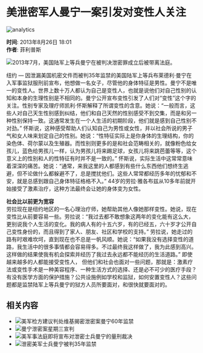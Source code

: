 # 美泄密军人曼宁一案引发对变性人关注

![analytics](https://ssc.voachinese.com/b/ss/bbgprod,bbgentityvoa/1/G.4--NS/1272622652?pageName=voa%3aman%3aw%3aarticle%3a%e7%be%8e%e6%b3%84%e5%af%86%e5%86%9b%e4%ba%ba%e6%9b%bc%e5%ae%81%e4%b8%80%e6%a1%88%e5%bc%95%e5%8f%91%e5%af%b9%e5%8f%98%e6%80%a7%e4%ba%ba%e5%85%b3%e6%b3%a8&c6=%e7%be%8e%e6%b3%84%e5%af%86%e5%86%9b%e4%ba%ba%e6%9b%bc%e5%ae%81%e4%b8%80%e6%a1%88%e5%bc%95%e5%8f%91%e5%af%b9%e5%8f%98%e6%80%a7%e4%ba%ba%e5%85%b3%e6%b3%a8&v36=8.37.0.0.290&v6=D=c6&g=https%3a%2f%2fwww.voachinese.com%2fa%2fmanning-case-brings-new-attention-to-transgender-people-20130826%2f1736859.html&c1=D=g&v1=D=g&events=event1,event52&c16=voa%20mandarin&v16=D=c16&c5=us&v5=D=c5&ch=%e7%be%8e%e5%9b%bd&c15=mandarin&v15=D=c15&c4=article&v4=D=c4&c14=1736859&v14=D=c14&v20=no&c17=web&v17=D=c17&mcorgid=518abc7455e462b97f000101%40adobeorg&server=www.voachinese.com&pageType=D=c4&ns=bbg&v29=D=server&v25=voa&v30=521&v105=D=User-Agent)

**时间**: 2013年8月26日 18:01  
**作者**: 菲利普斯  

![2013年7月，美国陆军上等兵曼宁在被判决泄密罪成立后被带离法庭。](https://gdb.voanews.com/c6cc4bed-f7fb-4ab0-babc-48dd45e050b9_w1023_r1_s.jpg)

纽约 — 因泄漏美国机密文件而被判35年监禁的美国陆军上等兵布莱德利·曼宁在入军事监狱服刑前宣布，他想做一名女子，尽管他的身体特征是男性。曼宁不是唯一的变性人。世界上数十万人都认为自己是变性人，也就是说他们对自己性别的认知和本身的生理性别是不相同的。曼宁公开宣布变性引发了人们对“变性”这个字的关注。性别专家及理疗师凯利·怀斯解释了所谓变性的含意。她说：“一般而言，这些人对自己天生性别感到纠结，他们和自己天然的性别感受不到交集，而是和另一种性别保持一致。这通常发生在一个人生活的初期阶段，他们就是感到自己性别不对劲。” 怀斯说，这种感受帮助人们认知自己为男性或女性，并以社会所说的男子气和女人味来划定自己的性别。她说：“性特征实际上是你身体的生理结构，你的染色体、荷尔蒙以及生殖器。而性别则更多的是和社会范畴相关的，就像粉色给女孩儿，蓝色给男孩儿一样，认为男孩儿将来踢足球，女孩儿将来跳芭蕾等等，这个意义上的性别和人的性特征有时并不是一致的。” 怀斯说，实际生活中这常常意味着深深的痛苦。她说：“通常，来我这里的人都感到有些什么东西他们想终生逃避，但不论做什么都躲避不了，总是搅扰他们。这些人常常都经历多年的忧郁和不安，就是总感到跟自己身体特征格格不入。” 44岁的劳拉·雅各布兹从10多年前就开始接受了激素治疗，这种方法最终会让她的身体变为女性。

**社会比以前更为宽容**  
劳拉现在是纽约地区的一名心理治疗师，她帮助其他人像她那样变性。她说，现在变性比从前要容易一些。劳拉说：“我过去都不敢想象这两年的变化能有这么大，更别说我个人生活的变化。我的病人有的十五六岁，有的已经五，六十岁才公开自己变性身份的，而且得到了家人、朋友、社区和学校的支持。” 劳拉说，她走过的路有时艰难坎坷，直到现在也不总是一帆风顺。她说：“如果我没有选择变性的道路，我生活中的很多事情都会容易得多。不过最终我这样做了，我为此感到高兴。这样做的结果使我有机会探索并经历了我过去永远都不能经历的生活道路。” 即使越来越多的人都能接受变性人， 但他们和社会也面对一些问题，那就是：激素疗法或变性手术是一种美容程序、一种生活方式的选择、还是必不可少的医疗手段？有没有医学方面的保护措施？公共设施例如学校和监狱，如何安置变性人？这些问题都是监禁陆军上等兵曼宁的狱方人员所要面对，和很快就要面对的。

## 相关内容

- ![美军检方建议判处维基揭密泄密案曼宁60年监禁](https://gdb.voanews.com/c6cc4bed-f7fb-4ab0-babc-48dd45e050b9_w100_r1.jpg)
- ![曼宁泄密案星期三宣判](https://gdb.voanews.com/eb09b522-6a0f-40c6-adbe-11f3c1bd1558_cx0_cy10_cw0_w100_r1.jpg)
- ![美军事法庭即将宣布对泄密士兵曼宁的量刑裁决](https://gdb.voanews.com/9214dcae-cf8f-4ee7-a04f-ce4f3eb60daa_w100_r1.jpg)
- ![泄密美军士兵曼宁被判35年监禁](https://gdb.voanews.com/d534eba0-bea3-4835-9e84-4a4ef27adfbc_cx0_cy8_cw0_w100_r1.jpg)